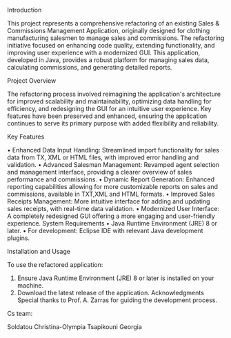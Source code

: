 Introduction

This project represents a comprehensive refactoring of an existing Sales & Commissions Management Application, originally designed for clothing manufacturing salesmen to manage sales and commissions. The refactoring initiative focused on enhancing code quality, extending functionality, and improving user experience with a modernized GUI. This application, developed in Java, provides a robust platform for managing sales data, calculating commissions, and generating detailed reports.

Project Overview

The refactoring process involved reimagining the application's architecture for improved scalability and maintainability, optimizing data handling for efficiency, and redesigning the GUI for an intuitive user experience. Key features have been preserved and enhanced, ensuring the application continues to serve its primary purpose with added flexibility and reliability.

Key Features

•	Enhanced Data Input Handling: Streamlined import functionality for sales data from TX, XML or HTML files, with improved error handling and validation.
•	Advanced Salesman Management: Revamped agent selection and management interface, providing a clearer overview of sales performance and commissions.
•	Dynamic Report Generation: Enhanced reporting capabilities allowing for more customizable reports on sales and commissions, available in TXT,XML and HTML formats.
•	Improved Sales Receipts Management: More intuitive interface for adding and updating sales receipts, with real-time data validation.
•	Modernized User Interface: A completely redesigned GUI offering a more engaging and user-friendly experience.
System Requirements
•	Java Runtime Environment (JRE) 8 or later.
•	For development: Eclipse IDE with relevant Java development plugins.

Installation and Usage

To use the refactored application:
1.	Ensure Java Runtime Environment (JRE) 8 or later is installed on your machine.
2.	Download the latest release of the application.
 Acknowledgments
Special thanks to Prof. A. Zarras for guiding the development process.

Cs team:

Soldatou Christina-Olympia
Tsapikouni Georgia


